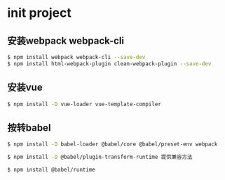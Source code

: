 # init project

## 安装webpack webpack-cli

```bash
$ npm install webpack webpack-cli --save-dev
$ npm install html-webpack-plugin clean-webpack-plugin --save-dev
```

## 安装vue

```bash
$ npm install -D vue-loader vue-template-compiler
```

## 按转babel
```bash
$ npm install -D babel-loader @babel/core @babel/preset-env webpack

$ npm install -D @babel/plugin-transform-runtime 提供兼容方法

$ npm install @babel/runtime
```